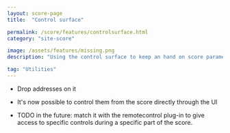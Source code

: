 ```yaml
---
layout: score-page
title:  "Control surface"

permalink: /score/features/controlsurface.html
category: "site-score"

image: /assets/features/missing.png
description: "Using the control surface to keep an hand on score parameters"

tag: "Utilities"
---
```


- Drop addresses on it
- It's now possible to control them from the score directly through the UI

- TODO in the future: match it with the remotecontrol plug-in to give access to specific controls 
during a specific part of the score.